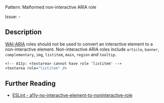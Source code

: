 Pattern: Malformed non-interactive ARIA role

Issue: -

## Description

[WAI-ARIA](https://www.w3.org/TR/wai-aria-1.1/#usage_intro) roles should not be used to convert an interactive element to a non-interactive element. Non-interactive ARIA roles include `article`, `banner`, `complementary`, `img`, `listitem`, `main`, `region` and `tooltip`.

```sv
<!-- A11y: <textarea> cannot have role 'listitem' -->
<textarea role="listitem" />
```

## Further Reading

* [ESLint - a11y-no-interactive-element-to-noninteractive-role](https://svelte.dev/docs#accessibility-warnings-a11y-no-interactive-element-to-noninteractive-role)